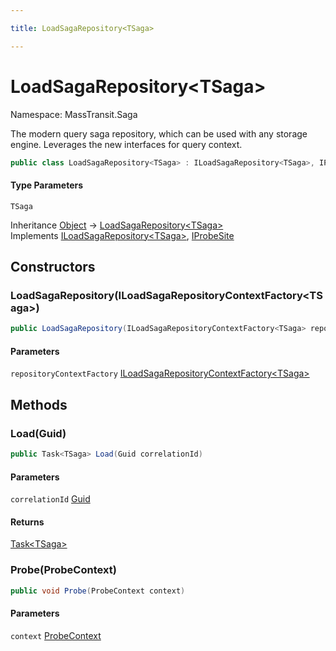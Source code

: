 ```yaml
---

title: LoadSagaRepository<TSaga>

---
```


# LoadSagaRepository\<TSaga\>

Namespace: MassTransit.Saga

The modern query saga repository, which can be used with any storage engine. Leverages the new interfaces for query context.

```csharp
public class LoadSagaRepository<TSaga> : ILoadSagaRepository<TSaga>, IProbeSite
```

#### Type Parameters

`TSaga`<br/>

Inheritance [Object](https://learn.microsoft.com/en-us/dotnet/api/system.object) → [LoadSagaRepository\<TSaga\>](../masstransit-saga/loadsagarepository-1)<br/>
Implements [ILoadSagaRepository\<TSaga\>](../../masstransit-abstractions/masstransit/iloadsagarepository-1), [IProbeSite](../../masstransit-abstractions/masstransit/iprobesite)

## Constructors

### **LoadSagaRepository(ILoadSagaRepositoryContextFactory\<TSaga\>)**

```csharp
public LoadSagaRepository(ILoadSagaRepositoryContextFactory<TSaga> repositoryContextFactory)
```

#### Parameters

`repositoryContextFactory` [ILoadSagaRepositoryContextFactory\<TSaga\>](../masstransit-saga/iloadsagarepositorycontextfactory-1)<br/>

## Methods

### **Load(Guid)**

```csharp
public Task<TSaga> Load(Guid correlationId)
```

#### Parameters

`correlationId` [Guid](https://learn.microsoft.com/en-us/dotnet/api/system.guid)<br/>

#### Returns

[Task\<TSaga\>](https://learn.microsoft.com/en-us/dotnet/api/system.threading.tasks.task-1)<br/>

### **Probe(ProbeContext)**

```csharp
public void Probe(ProbeContext context)
```

#### Parameters

`context` [ProbeContext](../../masstransit-abstractions/masstransit/probecontext)<br/>
